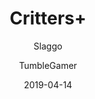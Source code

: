 ---
title: Critters+
description: Adds new features to BoxCritters to improve your experience!
icon: https://raw.githubusercontent.com/slaggo/CrittersPlus/master/icon.png
date: 2019-04-14
author:
  - Slaggo
  - TumbleGamer
buttons:
  - name: Install
    href: https://cdn.boxcrittersmods.ga/CrittersPlus/master/crittersplus.user.js
userscript: true
#recommend: true
broken: true
require:
  - bcmacro-api
customData:
  bcmacro-api: required
---